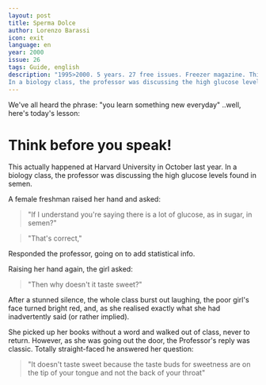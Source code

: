 ```yaml
---
layout: post
title: Sperma Dolce
author: Lorenzo Barassi
icon: exit
language: en
year: 2000
issue: 26
tags: Guide, english
description: "1995>2000. 5 years. 27 free issues. Freezer magazine. This actually happened at Harvard University in October last year.
In a biology class, the professor was discussing the high glucose levels found in semen. A female freshman raised her hand and asked:"
---
```


We've all heard the phrase: "you learn something new everyday" ..well, here's today's lesson:

# Think before you speak!

This actually happened at Harvard University in October last year.
In a biology class, the professor was discussing the high glucose levels found in semen.

A female freshman raised her hand and asked:

>"If I understand you're saying there is a lot of glucose, as in sugar, in semen?"

>"That's correct,"

Responded the professor, going on to add statistical info.

Raising her hand again, the girl asked:

>"Then why doesn't it taste sweet?"

After a stunned silence, the whole class burst out laughing, the poor girl's face turned bright red, and, as she realised exactly what she had inadvertently said (or rather implied).

She picked up her books without a word and walked out of class, never to return. However, as she was going out the door, the Professor's reply was classic. Totally straight-faced he answered her question:

>"It doesn't taste sweet because the taste buds for sweetness are on the tip of your tongue and not the back of your throat"
